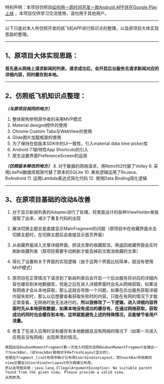 特别声明：本项目仿照自[如何用一周时间开发一款Android APP并在Google Play上线](https://github.com/TonnyL/PaperPlane/wiki/%E5%A6%82%E4%BD%95%E7%94%A8%E4%B8%80%E5%91%A8%E6%97%B6%E9%97%B4%E5%BC%80%E5%8F%91%E4%B8%80%E6%AC%BEAndroid-APP%E5%B9%B6%E5%9C%A8Google-Play%E4%B8%8A%E7%BA%BF) ，本项目仅供学习交流使用，请勿用于其他用户。

----------

以下只是对本人所仿照开发的纸飞机APP进行知识点的整理，以及原项目大体实现思路的整理。

----------

1、原项目大体实现思路：
-------
**首先是从网络上请求新闻的列表，请求成功后，会开启后台服务去请求新闻对应的详细内容，同时缓存到本地。**

----------

2、仿照纸飞机知识点整理：
-------

***（与原项目相同的地方）***
 1. 整体架构参照原作者的采用MVP模式
 2. Material designd控件的使用
 3. Chrome Custom Tabs与WebView的使用
 4. Glide图片加载框架的使用
 5. 为了保持在低版本SDK中的UI一致性，引入material data time picker库
 6. Android 7.1新特性App Shortcuts的引入
 7. 原生设置界面PreferenceScreen的运用

***（仿照版本修改的地方）***
 8. 对于数据的网络请求，用Retrofit2代替了Volley
 9. 采用LitePal数据库框架代替了原本的SQLite
 10. 某些逻辑运用了RxJava、RxAndroid
 11. 运用Lambda表达式简化代码
 12. 使用Data Binding简化逻辑

----------

3、在原项目基础的改动&改善
-------

 1. 对于显示新闻列表的Adapter进行了处理，将里面设计的各种ViewHolder单独提取了出来，减少了重复代码的出现

 2. 解决切换主题总是直接显示MainFragment的问题（原项目中在收藏界面点击切换主题时，在切换主题后会直接显示首页界面）
 
 3. 从收藏界面进入文章详细界面，把该文章的收藏取消，再返回收藏界面会实时刷新收藏列表（原项目需要手动刷新才能去掉前文取消收藏的文章）
 
 4. 简化了设置和关于界面的实现逻辑（由于这两个界面比较简单，就没有使用MVP模式）
 
 5. 原项目在正常情况下请求到了新闻列表后会开启一个后台服务将对应的详细内容也缓存到本地数据库，但是之后在进入详细界面时会先从网络获取，如果没有网络才会从本地获取，那么这就会导致一个问题，如果在后台服务获取详细内容失败时，那么以后想要查看获取失败时的内容，只能在有网的情况下才能正常查看，无网络时是无法进行的。**所以我修改了一下逻辑，进入详细内容界面时先从本地获取数据，如果本地没有成功的缓存有，在通过网络获取，获取成功的同时也会缓存到本地，这样就能避免上述的特殊情况，且能够节省用户流量。**
 
 6. 修复了在进入应用时没有缓存有本地数据且没有网络的情况下（如第一次进入应用且没有网络）出现奔溃的情况。

```
原因出在DoubanMomentFragment第一次进入时因为没网DoubanMomentFragment会弹出一个SnackBar，（该SnackBar是相对于RefreshLayout显示的），
但是在fragment_liset布局中缺少父布局CoordinatorLayout，而SnackBar所依赖的view又要在以CoordinatorLayout作为直接父布局，
所以会导致异常：java.lang.IllegalArgumentException: No suitable parent found from the given view. Please provide a valid view.
从而奔溃。
```
